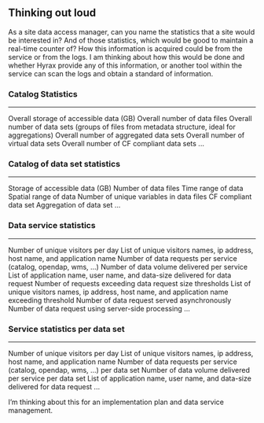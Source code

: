 ## Thinking out loud

As a site data access manager, can you name the statistics that a site
would be interested in? And of those statistics, which would be good to
maintain a real-time counter of? How this information is acquired could
be from the service or from the logs. I am thinking about how this would
be done and whether Hyrax provide any of this information, or another
tool within the service can scan the logs and obtain a standard of
information.

### Catalog Statistics

------------------------------------------------------------------------

Overall storage of accessible data (GB) Overall number of data files
Overall number of data sets (groups of files from metadata structure,
ideal for aggregations) Overall number of aggregated data sets Overall
number of virtual data sets Overall number of CF compliant data sets ...

### Catalog of data set statistics

------------------------------------------------------------------------

Storage of accessible data (GB) Number of data files Time range of data
Spatial range of data Number of unique variables in data files CF
compliant data set Aggregation of data set ...

### Data service statistics

------------------------------------------------------------------------

Number of unique visitors per day List of unique visitors names, ip
address, host name, and application name Number of data requests per
service (catalog, opendap, wms, ...) Number of data volume delivered per
service List of application name, user name, and data-size delivered for
data request Number of requests exceeding data request size thresholds
List of unique visitors names, ip address, host name, and application
name exceeding threshold Number of data request served asynchronously
Number of data request using server-side processing ...

### Service statistics per data set

------------------------------------------------------------------------

Number of unique visitors per day List of unique visitors names, ip
address, host name, and application name Number of data requests per
service (catalog, opendap, wms, ...) per data set Number of data volume
delivered per service per data set List of application name, user name,
and data-size delivered for data request ...

I’m thinking about this for an implementation plan and data service
management.